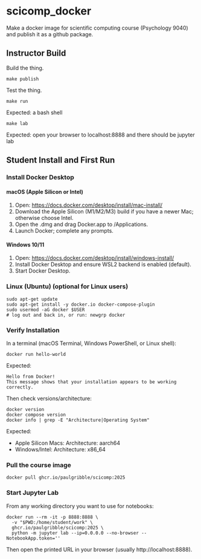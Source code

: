# scicomp_docker

Make a docker image for scientific computing course (Psychology 9040) and publish it as a github package.

## Instructor Build

Build the thing.

```{bash}
make publish
```

Test the thing.

```{bash}
make run
```

Expected: a bash shell

```{bash}
make lab
```

Expected: open your browser to localhost:8888 and there should be jupyter lab

## Student Install and First Run

### Install Docker Desktop

#### macOS (Apple Silicon or Intel)

1. Open: https://docs.docker.com/desktop/install/mac-install/
2. Download the Apple Silicon (M1/M2/M3) build if you have a newer Mac; otherwise choose Intel.
3. Open the .dmg and drag Docker.app to /Applications.
4. Launch Docker; complete any prompts.

#### Windows 10/11

1. Open: https://docs.docker.com/desktop/install/windows-install/
2. Install Docker Desktop and ensure WSL2 backend is enabled (default).
3. Start Docker Desktop.

### Linux (Ubuntu) (optional for Linux users)

```{bash}
sudo apt-get update
sudo apt-get install -y docker.io docker-compose-plugin
sudo usermod -aG docker $USER
# log out and back in, or run: newgrp docker
```

### Verify Installation

In a terminal (macOS Terminal, Windows PowerShell, or Linux shell):

```{bash}
docker run hello-world
```

Expected:

```
Hello from Docker!
This message shows that your installation appears to be working correctly.
```

Then check versions/architecture:

```{bash}
docker version
docker compose version
docker info | grep -E "Architecture|Operating System"
```

Expected:
- Apple Silicon Macs: Architecture: aarch64
- Windows/Intel: Architecture: x86_64

### Pull the course image

```{bash}
docker pull ghcr.io/paulgribble/scicomp:2025
```

### Start Jupyter Lab

From any working directory you want to use for notebooks:

```{bash}
docker run --rm -it -p 8888:8888 \
  -v "$PWD:/home/student/work" \
  ghcr.io/paulgribble/scicomp:2025 \
  python -m jupyter lab --ip=0.0.0.0 --no-browser --NotebookApp.token=''
```

Then open the printed URL in your browser (usually http://localhost:8888).


